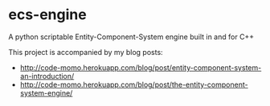 # ecs-engine
A python scriptable Entity-Component-System engine built in and for C++

This project is accompanied by my blog posts:

- http://code-momo.herokuapp.com/blog/post/entity-component-system-an-introduction/
- http://code-momo.herokuapp.com/blog/post/the-entity-component-system-engine/

